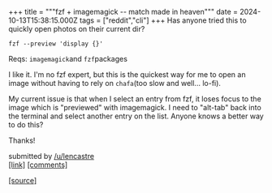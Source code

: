 +++
title = """fzf + imagemagick -- match made in heaven"""
date = 2024-10-13T15:38:15.000Z
tags = ["reddit","cli"]
+++
Has anyone tried this to quickly open photos on their current dir?

    fzf --preview 'display {}' 

Reqs: `imagemagick`and `fzf`packages

I like it. I'm no fzf expert, but this is the quickest way for me to open an image without having to rely on `chafa`(too slow and well... lo-fi).

My current issue is that when I select an entry from fzf, it loses focus to the image which is "previewed" with imagemagick. I need to "alt-tab" back into the terminal and select another entry on the list. Anyone knows a better way to do this?

Thanks!

submitted by [/u/lencastre](https://www.reddit.com/user/lencastre)  
[\[link\]](https://www.reddit.com/r/commandline/comments/1g2sere/fzf_imagemagick_match_made_in_heaven/) [\[comments\]](https://www.reddit.com/r/commandline/comments/1g2sere/fzf_imagemagick_match_made_in_heaven/)

[[source]](https://www.reddit.com/r/commandline/comments/1g2sere/fzf_imagemagick_match_made_in_heaven/)
